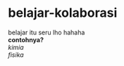 # belajar-kolaborasi
belajar itu seru lho hahaha <br>
**contohnya?** <br>
*kimia* <br>
*fisika* <br>

